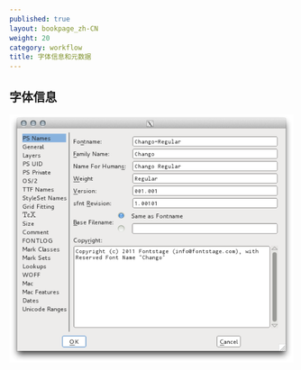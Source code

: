 ```yaml
---
published: true
layout: bookpage_zh-CN
weight: 20
category: workflow
title: 字体信息和元数据
---
```


## 字体信息

<img src="../en-US/images/info_ps_names.png"/>